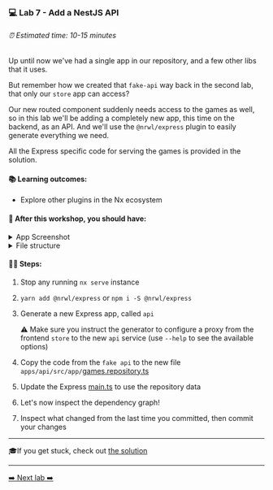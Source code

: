 ### 💻 Lab 7 - Add a NestJS API

###### ⏰ Estimated time: 10-15 minutes

Up until now we've had a single app in our repository, and a few other libs that it uses.

But remember how we created that `fake-api` way back in the second lab, that only our `store` app can access?

Our new routed component suddenly needs access to the games as well, so in this lab we'll be adding a completely new app, this time on the backend, as an API. And we'll use the `@nrwl/express` plugin to easily generate everything we need.

All the Express specific code for serving the games is provided in the solution.

#### 📚 Learning outcomes:

- Explore other plugins in the Nx ecosystem

#### 📲 After this workshop, you should have:

<details>
  <summary>App Screenshot</summary>
  No change in how the app looks!
</details>

<details>
  <summary>File structure</summary>
  <img src="../assets/lab7_directory-structure.png" height="700" alt="lab7 file structure">
</details>

#### 🏋️‍♀️ Steps:

1. Stop any running `nx serve` instance
2. `yarn add @nrwl/express` or `npm i -S @nrwl/express`
3. Generate a new Express app, called `api`

   ⚠️ Make sure you instruct the generator to configure a proxy from the frontend `store` to the new `api` service (use `--help` to see the available options)

4. Copy the code from the `fake api` to the new file `apps/api/src/app/`[games.repository.ts](../../examples/lab7/apps/api/src/app/games.repository.ts)

5. Update the Express [main.ts](../../examples/lab7/apps/api/src/main.ts) to use the repository data

6. Let's now inspect the dependency graph!
7. Inspect what changed from the last time you committed, then commit your changes

---

🎓If you get stuck, check out [the solution](SOLUTION.md)

---

[➡️ Next lab ➡️](../lab8/LAB.md)
